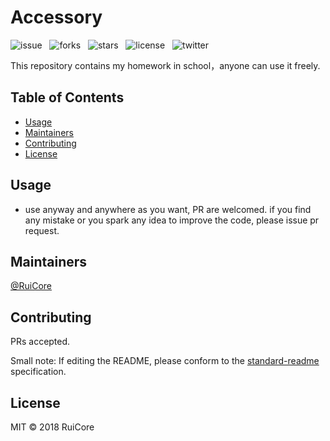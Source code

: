 # Accessory

![issue](https://img.shields.io/github/issues/ruicore/accessory) &nbsp; ![forks](https://img.shields.io/github/forks/ruicore/accessory) &nbsp; ![stars](https://img.shields.io/github/stars/ruicore/accessory) &nbsp; ![license](https://img.shields.io/github/license/ruicore/accessory) &nbsp; ![twitter](https://img.shields.io/twitter/url?url=https%3A%2F%2Fgithub.com%2Fruicore%2Faccessory)

This repository contains my homework in school，anyone can use it freely.

## Table of Contents

- [Usage](#usage)
- [Maintainers](#maintainers)
- [Contributing](#contributing)
- [License](#license)


## Usage

* use anyway and anywhere as you want, PR are welcomed. if you find any mistake or you spark any idea to improve the code, please issue pr request.

## Maintainers

[@RuiCore](https://github.com/RuiCore)

## Contributing

PRs accepted.

Small note: If editing the README, please conform to the [standard-readme](https://github.com/RichardLitt/standard-readme) specification.

## License

MIT © 2018 RuiCore
